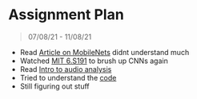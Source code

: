 # Assignment Plan
> 07/08/21 - 11/08/21
* Read [Article on MobileNets](https://medium.com/@yu4u/why-mobilenet-and-its-variants-e-g-shufflenet-are-fast-1c7048b9618d) didnt understand much 
* Watched [MIT 6.S191](https://www.youtube.com/watch?v=BUNl0To1IVw&list=RDCMUCtslD4DGH6PKyG_1gFAX7sg&start_radio=1&rv=BUNl0To1IVw&t=2&ab_channel=AlexanderAmini) to brush up CNNs again
* Read [Intro to audio analysis](https://medium.com/behavioral-signals-ai/intro-to-audio-analysis-recognizing-sounds-using-machine-learning-20fd646a0ec5) 
* Tried to understand the [code](https://colab.research.google.com/drive/1A46yAHC7uGr-mKggasHbBtodZ6wYZvv1?usp=sharing)
* Still figuring out stuff 
